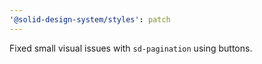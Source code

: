 ```yaml
---
'@solid-design-system/styles': patch
---
```


Fixed small visual issues with `sd-pagination` using buttons.
